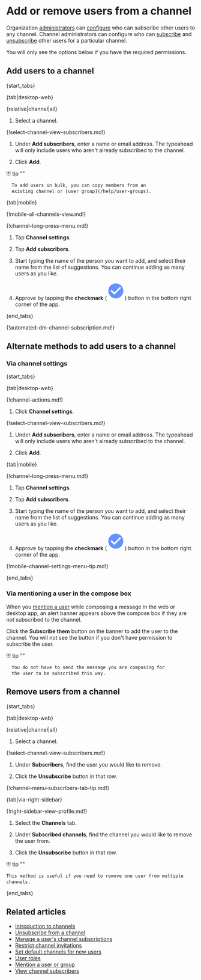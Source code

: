 # Add or remove users from a channel

Organization [administrators](/help/user-roles) can
[configure](/help/configure-who-can-invite-to-channels#configure-who-can-subscribe-other-users-to-any-channel)
who can subscribe other users to any channel. Channel administrators can
configure who can
[subscribe](/help/configure-who-can-invite-to-channels#configure-who-can-subscribe-other-users-to-a-specific-channel)
and [unsubscribe](/help/configure-who-can-unsubscribe-others) other users for a
particular channel.

You will only see the options below if you have the required permissions.

## Add users to a channel

{start_tabs}

{tab|desktop-web}

{relative|channel|all}

1. Select a channel.

{!select-channel-view-subscribers.md!}

1. Under **Add subscribers**, enter a name or email address. The typeahead
   will only include users who aren't already subscribed to the channel.

1. Click **Add**.

!!! tip ""

      To add users in bulk, you can copy members from an
      existing channel or [user group](/help/user-groups).

{tab|mobile}

{!mobile-all-channels-view.md!}

{!channel-long-press-menu.md!}

1. Tap **Channel settings**.

1. Tap **Add subscribers**.

1. Start typing the name of the person you want to add, and
   select their name from the list of suggestions. You can continue
   adding as many users as you like.

1. Approve by tapping the **checkmark**
   (<img src="/static/images/help/mobile-check-circle-icon.svg" alt="checkmark" class="help-center-icon"/>)
   button in the bottom right corner of the app.

{end_tabs}

{!automated-dm-channel-subscription.md!}

## Alternate methods to add users to a channel

### Via channel settings

{start_tabs}

{tab|desktop-web}

{!channel-actions.md!}

1. Click **Channel settings**.

{!select-channel-view-subscribers.md!}

1. Under **Add subscribers**, enter a name or email address. The typeahead
   will only include users who aren't already subscribed to the channel.

1. Click **Add**.

{tab|mobile}

{!channel-long-press-menu.md!}

1. Tap **Channel settings**.

1. Tap **Add subscribers**.

1. Start typing the name of the person you want to add, and
   select their name from the list of suggestions. You can continue
   adding as many users as you like.

1. Approve by tapping the **checkmark**
   (<img src="/static/images/help/mobile-check-circle-icon.svg" alt="checkmark" class="help-center-icon"/>)
   button in the bottom right corner of the app.

{!mobile-channel-settings-menu-tip.md!}

{end_tabs}

### Via mentioning a user in the compose box

When you [mention a user](/help/mention-a-user-or-group) while composing
a message in the web or desktop app, an alert banner appears above the
compose box if they are not subscribed to the channel.

Click the **Subscribe them** button on the banner to add the user to the
channel. You will not see the button if you don't have permission to
subscribe the user.

!!! tip ""

      You do not have to send the message you are composing for
      the user to be subscribed this way.

## Remove users from a channel

{start_tabs}

{tab|desktop-web}

{relative|channel|all}

1. Select a channel.

{!select-channel-view-subscribers.md!}

1. Under **Subscribers**, find the user you would like to remove.

1. Click the **Unsubscribe** button in that row.

{!channel-menu-subscribers-tab-tip.md!}

{tab|via-right-sidebar}

{!right-sidebar-view-profile.md!}

1. Select the **Channels** tab.

1. Under **Subscribed channels**, find the channel you would like
   to remove the user from.

1. Click the **Unsubscribe** button in that row.

!!! tip ""

    This method is useful if you need to remove one user from multiple channels.

{end_tabs}

## Related articles

* [Introduction to channels](/help/introduction-to-channels)
* [Unsubscribe from a channel][unsubscribe]
* [Manage a user's channel subscriptions](/help/manage-user-channel-subscriptions)
* [Restrict channel invitations](/help/configure-who-can-invite-to-channels)
* [Set default channels for new users](/help/set-default-channels-for-new-users)
* [User roles](/help/user-roles)
* [Mention a user or group](/help/mention-a-user-or-group)
* [View channel subscribers](/help/view-channel-subscribers)

[unsubscribe]: /help/unsubscribe-from-a-channel
